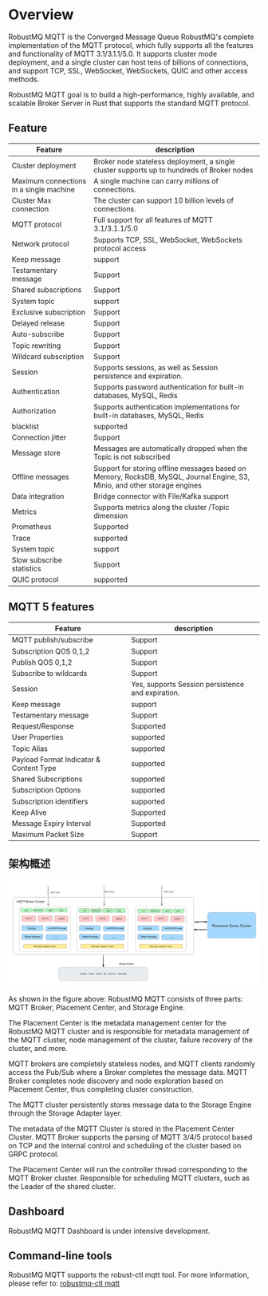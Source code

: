 # Overview
RobustMQ MQTT is the Converged Message Queue RobustMQ's complete implementation of the MQTT protocol, which fully supports all the features and functionality of MQTT 3.1/3.1.1/5.0. It supports cluster mode deployment, and a single cluster can host tens of billions of connections, and support TCP, SSL, WebSocket, WebSockets, QUIC and other access methods.

RobustMQ MQTT goal is to build a high-performance, highly available, and scalable Broker Server in Rust that supports the standard MQTT protocol.

## Feature
| Feature | description |
| --- | --- |
| Cluster deployment | Broker node stateless deployment, a single cluster supports up to hundreds of Broker nodes |
| Maximum connections in a single machine | A single machine can carry millions of connections. |
| Cluster Max connection | The cluster can support 10 billion levels of connections. |
| MQTT protocol | Full support for all features of MQTT 3.1/3.1.1/5.0 |
| Network protocol | Supports TCP, SSL, WebSocket, WebSockets protocol access |
| Keep message | support |
| Testamentary message | Support |
| Shared subscriptions | Support |
| System topic | support |
| Exclusive subscription | Support |
| Delayed release | Support |
| Auto-subscribe | Support |
| Topic rewriting | Support |
| Wildcard subscription | Support |
| Session | Supports sessions, as well as Session persistence and expiration. |
| Authentication | Supports password authentication for built-in databases, MySQL, Redis |
| Authorization | Supports authentication implementations for built-in databases, MySQL, Redis |
| blacklist | supported |
| Connection jitter | Support |
| Message store | Messages are automatically dropped when the Topic is not subscribed |
| Offline messages | Support for storing offline messages based on Memory, RocksDB, MySQL, Journal Engine, S3, Minio, and other storage engines |
| Data integration | Bridge connector with File/Kafka support |
| Metrics | Supports metrics along the cluster /Topic dimension |
| Prometheus | Supported |
| Trace | supported |
| System topic | support |
| Slow subscribe statistics | Support |
| QUIC protocol | supported |


## MQTT 5 features
| Feature | description |
| --- | --- |
| MQTT publish/subscribe | Support |
| Subscription QOS 0,1,2 | Support |
| Publish QOS 0,1,2 | Support |
| Subscribe to wildcards | Support |
| Session | Yes, supports Session persistence and expiration. |
| Keep message | support |
| Testamentary message | Support |
| Request/Response | Supported |
| User Properties | supported |
| Topic Alias | supported |
| Payload Format Indicator & Content Type | supported |
| Shared Subscriptions | supported |
| Subscription Options | supported |
| Subscription identifiers | supported |
| Keep Alive | Supported |
| Message Expiry Interval | Supported |
| Maximum Packet Size | Support |

## 架构概述

![image](../../images/doc-image5.png)

As shown in the figure above: RobustMQ MQTT consists of three parts: MQTT Broker, Placement Center, and Storage Engine.

The Placement Center is the metadata management center for the RobustMQ MQTT cluster and is responsible for metadata management of the MQTT cluster, node management of the cluster, failure recovery of the cluster, and more.

MQTT brokers are completely stateless nodes, and MQTT clients randomly access the Pub/Sub where a Broker completes the message data. MQTT Broker completes node discovery and node exploration based on Placement Center, thus completing cluster construction.

The MQTT cluster persistently stores message data to the Storage Engine through the Storage Adapter layer.

The metadata of the MQTT Cluster is stored in the Placement Center Cluster. MQTT Broker supports the parsing of MQTT 3/4/5 protocol based on TCP and the internal control and scheduling of the cluster based on GRPC protocol.

The Placement Center will run the controller thread corresponding to the MQTT Broker cluster. Responsible for scheduling MQTT clusters, such as the Leader of the shared cluster.

## Dashboard
RobustMQ MQTT Dashboard is under intensive development.

## Command-line tools
RobustMQ MQTT supports the robust-ctl mqtt tool. For more information, please refer to: [robustmq-ctl mqtt](../RobustMQ-Command/Mqtt-Broker.md)
